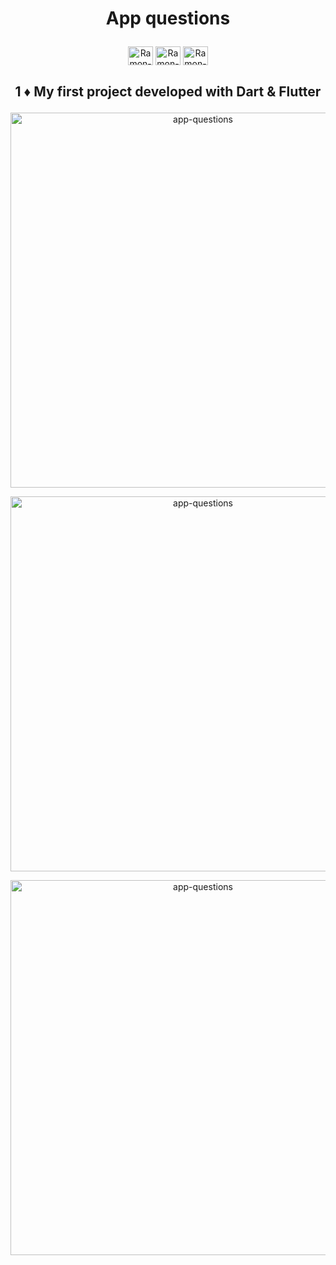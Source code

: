 <h1>
<p align="center">
App questions</h1> 
</p>
</h1>
<p align="center">
<img align="center" alt="Ramon-Dart" height="30" width="40" src="https://cdn.jsdelivr.net/gh/devicons/devicon/icons/dart/dart-original.svg"> <img align="center" alt="Ramon-Flutter" height="30" width="40" src="https://cdn.jsdelivr.net/gh/devicons/devicon/icons/flutter/flutter-original.svg">
 <img align="center" alt="Ramon-Android" height="30" width="40" src="https://cdn.jsdelivr.net/gh/devicons/devicon/icons/android/android-original.svg">
</p>
<h2>
<p align="center">
1 ♦ My first project developed with Dart & Flutter
</p>
</h2>

<p align="center">
  <img width="600" src="https://user-images.githubusercontent.com/89648821/170499174-1829adce-6135-4509-b133-e9b1d0ce3335.png" alt="app-questions">
</p>



<p align="center">
  <img width="600" src="https://user-images.githubusercontent.com/89648821/170499233-cd82342b-8868-42b8-980f-8cf3f7c091ce.png" alt="app-questions">
</p>



<p align="center">
  <img width="600" src="https://user-images.githubusercontent.com/89648821/170500618-18a422f7-7edd-4f81-bf75-87cdeeef29b8.png" alt="app-questions">
</p>
